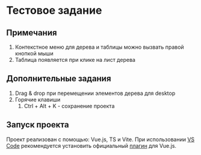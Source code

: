 # Тестовое задание

## Примечания

1. Контекстное меню для дерева и таблицы можно вызвать правой кнопкой мыши
2. Таблица появляется при клике на лист дерева

## Дополнительные задания

1. Drag & drop при перемещении элементов дерева для desktop
2. Горячие клавиши
    1. Ctrl + Alt + K - сохранение проекта

## Запуск проекта

Проект реализован с помощью: Vue.js, TS и Vite. При использовании [VS Code](https://code.visualstudio.com/) рекомендуется установить официальный [плагин](https://marketplace.visualstudio.com/items?itemName=Vue.volar) для Vue.js.


